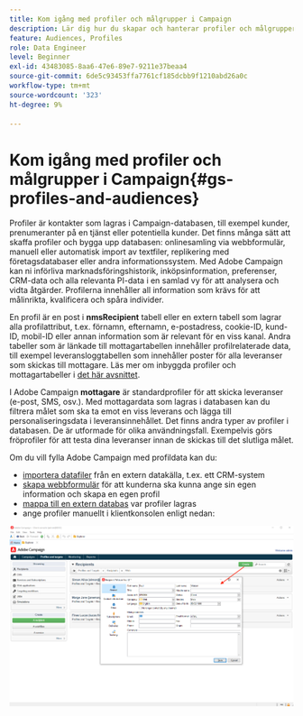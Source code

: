```yaml
---
title: Kom igång med profiler och målgrupper i Campaign
description: Lär dig hur du skapar och hanterar profiler och målgrupper i Campaign
feature: Audiences, Profiles
role: Data Engineer
level: Beginner
exl-id: 43483085-8aa6-47e6-89e7-9211e37beaa4
source-git-commit: 6de5c93453ffa7761cf185dcbb9f1210abd26a0c
workflow-type: tm+mt
source-wordcount: '323'
ht-degree: 9%

---
```


# Kom igång med profiler och målgrupper i Campaign{#gs-profiles-and-audiences}

Profiler är kontakter som lagras i Campaign-databasen, till exempel kunder, prenumeranter på en tjänst eller potentiella kunder. Det finns många sätt att skaffa profiler och bygga upp databasen: onlinesamling via webbformulär, manuell eller automatisk import av textfiler, replikering med företagsdatabaser eller andra informationssystem. Med Adobe Campaign kan ni införliva marknadsföringshistorik, inköpsinformation, preferenser, CRM-data och alla relevanta PI-data i en samlad vy för att analysera och vidta åtgärder. Profilerna innehåller all information som krävs för att målinrikta, kvalificera och spåra individer.

En profil är en post i **nmsRecipient** tabell eller en extern tabell som lagrar alla profilattribut, t.ex. förnamn, efternamn, e-postadress, cookie-ID, kund-ID, mobil-ID eller annan information som är relevant för en viss kanal. Andra tabeller som är länkade till mottagartabellen innehåller profilrelaterade data, till exempel leveransloggtabellen som innehåller poster för alla leveranser som skickas till mottagare. Läs mer om inbyggda profiler och mottagartabeller i [det här avsnittet](../dev/datamodel.md#ootb-profiles).

I Adobe Campaign **mottagare** är standardprofiler för att skicka leveranser (e-post, SMS, osv.). Med mottagardata som lagras i databasen kan du filtrera målet som ska ta emot en viss leverans och lägga till personaliseringsdata i leveransinnehållet. Det finns andra typer av profiler i databasen. De är utformade för olika användningsfall. Exempelvis görs fröprofiler för att testa dina leveranser innan de skickas till det slutliga målet.


Om du vill fylla Adobe Campaign med profildata kan du:

* [importera datafiler](../start/import.md) från en extern datakälla, t.ex. ett CRM-system
* [skapa webbformulär](../dev/webapps.md) för att kunderna ska kunna ange sin egen information och skapa en egen profil
* [mappa till en extern databas](../connect/fda.md) var profiler lagras
* ange profiler manuellt i klientkonsolen enligt nedan:

![](assets/create-profile.png)

<!--You can also select your message audience in an external file: recipients are stored not in the database, but in files. These are known as “external” deliveries. These contacts can be imported or not in Adobe Campaign. [Learn more](external-profiles.md).-->
